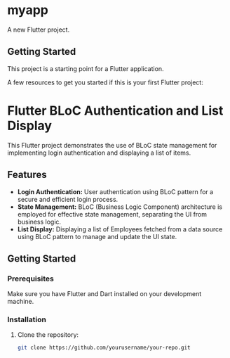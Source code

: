 # myapp

A new Flutter project.

## Getting Started

This project is a starting point for a Flutter application.

A few resources to get you started if this is your first Flutter project:

# Flutter BLoC Authentication and List Display

This Flutter project demonstrates the use of BLoC state management for implementing login authentication and displaying a list of items.

## Features

- **Login Authentication:** User authentication using BLoC pattern for a secure and efficient login process.
- **State Management:** BLoC (Business Logic Component) architecture is employed for effective state management, separating the UI from business logic.
- **List Display:** Displaying a list of Employees fetched from a data source using BLoC pattern to manage and update the UI state.

## Getting Started

### Prerequisites

Make sure you have Flutter and Dart installed on your development machine.

### Installation

1. Clone the repository:

   ```bash
   git clone https://github.com/yourusername/your-repo.git
